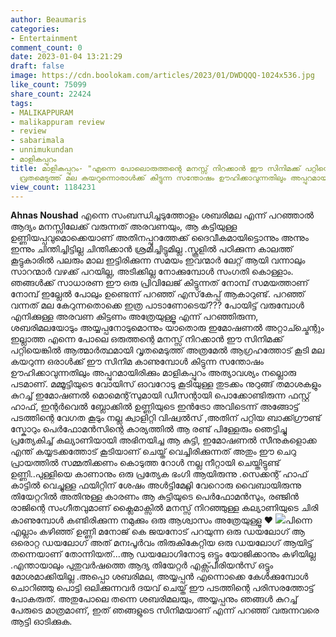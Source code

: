 ```yaml
---
author: Beaumaris
categories:
- Entertainment
comment_count: 0
date: 2023-01-04 13:21:29
draft: false
image: https://cdn.boolokam.com/articles/2023/01/DWDQQQ-1024x536.jpg
like_count: 75099
share_count: 22424
tags:
- MALIKAPPURAM
- malikappuram review
- review
- sabarimala
- unnimukundan
- മാളികപ്പുറം
title: മാളികപ്പുറം- "എന്നെ പോലൊരുത്തന്റെ മനസ്സ് നിറക്കാൻ ഈ സിനിമക്ക് പറ്റിയെങ്കിൽ
  വ്രതമെടുത്ത് മല കയറുന്നൊരാൾക്ക് കിട്ടുന്ന സന്തോഷം ഊഹിക്കാവുന്നതിലും അപ്പുറമായിരിക്കും"
view_count: 1184231
---
```


**Ahnas Noushad** എന്നെ സംബന്ധിച്ചടുത്തോളം ശബരിമല എന്ന് പറഞ്ഞാൽ ആദ്യം മനസ്സിലേക്ക് വരുന്നത് അരവണയും, ആ കട്ടിയുള്ള ഉണ്ണിയപ്പവുമൊക്കെയാണ് അതിനപ്പുറത്തേക്ക് ദൈവീകമായിട്ടൊന്നും അന്നും ഇന്നും ചിന്തിച്ചിട്ടില്ല ചിന്തിക്കാൻ ശ്രമിച്ചിട്ടുമില്ല .സ്കൂളിൽ പഠിക്കുന്ന കാലത്ത് കൂട്ടുകാരിൽ പലരും മാല ഇട്ടിരിക്കുന്ന സമയം ഇവന്മാർ ലേറ്റ് ആയി വന്നാലും സാറന്മാർ വഴക്ക് പറയില്ല, അടിക്കില്ല നോക്കുമ്പോൾ സംഗതി കൊള്ളാം. ഞങ്ങൾക്ക് സാധാരണ ഈ ഒരു പ്രിവിലേജ് കിട്ടുന്നത് നോമ്പ് സമയത്താണ് നോമ്പ് ഇല്ലേൽ പോലും ഉണ്ടെന്ന് പറഞ്ഞ് എസ്‌കേപ്പ് ആകാറുണ്ട്. പറഞ്ഞ് വന്നത് മല കേറുന്നതൊക്കെ ഇത്ര പാടാണോടെയ്??? പോയിട്ട് വരുമ്പോൾ എനിക്കുള്ള അരവണ കിട്ടണം അത്രേയുള്ളൂ എന്ന് പറഞ്ഞിരുന്ന, ശബരിമലയോടും അയ്യപ്പനോടുമൊന്നും യാതൊരു ഇമോഷണൽ അറ്റാച്ച്മെന്റും ഇല്ലാത്ത എന്നെ പോലെ ഒരുത്തന്റെ മനസ്സ് നിറക്കാൻ ഈ സിനിമക്ക് പറ്റിയെങ്കിൽ ആത്മാർത്ഥമായി വൃതമെടുത്ത് അത്രമേൽ ആഗ്രഹത്തോട് കൂടി മല കയറുന്ന ഒരാൾക്ക് ഈ സിനിമ കാണുമ്പോൾ കിട്ടുന്ന സന്തോഷം ഊഹിക്കാവുന്നതിലും അപ്പുറമായിരിക്കും മാളികപ്പുറം അത്യാവശ്യം നല്ലൊരു പടമാണ്. മമ്മൂട്ടിയുടെ വോയിസ്‌ ഓവറോടു കൂടിയുള്ള തുടക്കം നുറുങ്ങ് തമാശകളും കുറച്ച് ഇമോഷണൽ മൊമെന്റ്‌സുമായി ഡീസന്റായി പൊക്കോണ്ടിരുന്ന ഫസ്റ്റ് ഹാഫ്, ഇന്റർവെൽ ബ്ലോക്കിൽ ഉണ്ണിയുടെ ഇൻട്രോ അവിടെന്ന് അങ്ങോട്ട് പടത്തിന്റെ വേഗത കൂടും നല്ല ക്വാളിറ്റി വിഷ്വൽസ് ,അതിന് പറ്റിയ ബാക്ക്ഗ്രൗണ്ട് സ്കോറും പെർഫോമൻസിന്റെ കാര്യത്തിൽ ആ രണ്ട് പിള്ളേരും ഞെട്ടിച്ചു പ്രത്യേകിച്ച് കല്യാണിയായി അഭിനയിച്ച ആ കുട്ടി, ഇമോഷണൽ സീനുകളൊക്ക എന്ത്‌ കയ്യടക്കത്തോട് കൂടിയാണ് ചെയ്ത് വെച്ചിരിക്കുന്നത് അതും ഈ ചെറു പ്രായത്തിൽ സമ്മതിക്കണം കൊടുത്ത റോൾ നല്ല നീറ്റായി ചെയ്തിട്ടുണ്ട് ഉണ്ണി..പുള്ളിയെ കാണാനും ഒരു പ്രത്യേക ഭംഗി ആയിരുന്നു .സെക്കന്റ്‌ ഹാഫ് കാട്ടിൽ വെച്ചുള്ള ഫയിറ്റിന് ശേഷം അൾട്ടിമേറ്റ്ലി വേറൊരു വൈബായിരുന്നു തിയേറ്ററിൽ അതിനുള്ള കാരണം ആ കുട്ടിയുടെ പെർഫോമൻസും, രഞ്ജിൻ രാജിന്റെ സംഗീതവുമാണ് ക്ലൈമാക്സിൽ മനസ്സ് നിറഞ്ഞുള്ള കല്യാണിയുടെ ചിരി കാണുമ്പോൾ കണ്ടിരിക്കുന്ന നമുക്കും ഒരു ആശ്വാസം അത്രേയുള്ളൂ ❤️ ![](https://cdn.boolokam.com/articles/2023/01/DWDQQQ-1024x536.jpg)പിന്നെ എല്ലാം കഴിഞ്ഞ് ഉണ്ണി മനോജ്‌ കെ ജയനോട് പറയുന്ന ഒരു ഡയലോഗ് ആ ഒരൊറ്റ ഡയലോഗ് അത് മനഃപൂർവം തിരുകികേറ്റിയ ഒരു ഡയലോഗ് ആയിട്ട് തന്നെയാണ് തോന്നിയത്...ആ ഡയലോഗിനോടു ഒട്ടും യോജിക്കാനും കഴിയില്ല .എന്തായാലും പുതുവർഷത്തെ ആദ്യ തിയേറ്റർ എക്സ്പീരിയൻസ് ഒട്ടും മോശമാക്കിയില്ല .അപ്പൊ ശബരിമല, അയ്യപ്പൻ എന്നൊക്കെ കേൾക്കുമ്പോൾ ചൊറിഞ്ഞു പൊട്ടി ഒലിക്കുന്നവർ ദയവ് ചെയ്ത് ഈ പടത്തിന്റെ പരിസരത്തോട്ട് പോകരുത്. അതുപോലെ തന്നെ ശബരിമലയും, അയ്യപ്പനും ഞങ്ങൾ കുറച്ച് പേരുടെ മാത്രമാണ്, ഇത് ഞങ്ങളുടെ സിനിമയാണ് എന്ന് പറഞ്ഞ് വരുന്നവരെ ആട്ടി ഓടിക്കുക.